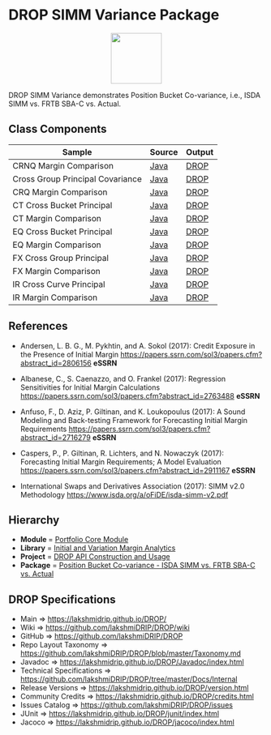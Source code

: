 # DROP SIMM Variance Package

<p align="center"><img src="https://github.com/lakshmiDRIP/DROP/blob/master/DRIP_Logo.gif?raw=true" width="100"></p>

DROP SIMM Variance demonstrates Position Bucket Co-variance, i.e., ISDA SIMM vs. FRTB SBA-C vs. Actual.


## Class Components

 |     Sample     | Source | Output |
 |----------------|--------|--------|
 | CRNQ Margin Comparison | [Java](https://github.com/lakshmiDRIP/DROP/tree/master/src/main/java/org/drip/sample/simmvariance/CRNQMarginComparison.java) | [DROP](https://github.com/lakshmiDRIP/DROP/blob/master/drop/org/drip/sample/simmvariance/CRNQMarginComparison.drop) |
 | Cross Group Principal Covariance | [Java](https://github.com/lakshmiDRIP/DROP/tree/master/src/main/java/org/drip/sample/simmvariance/CrossGroupPrincipalCovariance.java) | [DROP](https://github.com/lakshmiDRIP/DROP/blob/master/drop/org/drip/sample/simmvariance/CrossGroupPrincipalCovariance.drop) |
 | CRQ Margin Comparison | [Java](https://github.com/lakshmiDRIP/DROP/tree/master/src/main/java/org/drip/sample/simmvariance/CRQMarginComparison.java) | [DROP](https://github.com/lakshmiDRIP/DROP/blob/master/drop/org/drip/sample/simmvariance/CRQMarginComparison.drop) |
 | CT Cross Bucket Principal | [Java](https://github.com/lakshmiDRIP/DROP/tree/master/src/main/java/org/drip/sample/simmvariance/CTCrossBucketPrincipal.java) | [DROP](https://github.com/lakshmiDRIP/DROP/blob/master/drop/org/drip/sample/simmvariance/CTCrossBucketPrincipal.drop) |
 | CT Margin Comparison | [Java](https://github.com/lakshmiDRIP/DROP/tree/master/src/main/java/org/drip/sample/simmvariance/CTMarginComparison.java) | [DROP](https://github.com/lakshmiDRIP/DROP/blob/master/drop/org/drip/sample/simmvariance/CTMarginComparison.drop) |
 | EQ Cross Bucket Principal | [Java](https://github.com/lakshmiDRIP/DROP/tree/master/src/main/java/org/drip/sample/simmvariance/EQCrossBucketPrincipal.java) | [DROP](https://github.com/lakshmiDRIP/DROP/blob/master/drop/org/drip/sample/simmvariance/EQCrossBucketPrincipal.drop) |
 | EQ Margin Comparison | [Java](https://github.com/lakshmiDRIP/DROP/tree/master/src/main/java/org/drip/sample/simmvariance/EQMarginComparison.java) | [DROP](https://github.com/lakshmiDRIP/DROP/blob/master/drop/org/drip/sample/simmvariance/EQMarginComparison.drop) |
 | FX Cross Group Principal | [Java](https://github.com/lakshmiDRIP/DROP/tree/master/src/main/java/org/drip/sample/simmvariance/FXCrossGroupPrincipal.java) | [DROP](https://github.com/lakshmiDRIP/DROP/blob/master/drop/org/drip/sample/simmvariance/FXCrossGroupPrincipal.drop) |
 | FX Margin Comparison | [Java](https://github.com/lakshmiDRIP/DROP/tree/master/src/main/java/org/drip/sample/simmvariance/FXMarginComparison.java) | [DROP](https://github.com/lakshmiDRIP/DROP/blob/master/drop/org/drip/sample/simmvariance/FXMarginComparison.drop) |
 | IR Cross Curve Principal | [Java](https://github.com/lakshmiDRIP/DROP/tree/master/src/main/java/org/drip/sample/simmvariance/IRCrossCurvePrincipal.java) | [DROP](https://github.com/lakshmiDRIP/DROP/blob/master/drop/org/drip/sample/simmvariance/IRCrossCurvePrincipal.drop) |
 | IR Margin Comparison | [Java](https://github.com/lakshmiDRIP/DROP/tree/master/src/main/java/org/drip/sample/simmvariance/IRMarginComparison.java) | [DROP](https://github.com/lakshmiDRIP/DROP/blob/master/drop/org/drip/sample/simmvariance/IRMarginComparison.drop) |


## References

 * Andersen, L. B. G., M. Pykhtin, and A. Sokol (2017): Credit Exposure in the Presence of Initial Margin https://papers.ssrn.com/sol3/papers.cfm?abstract_id=2806156 <b>eSSRN</b>

 * Albanese, C., S. Caenazzo, and O. Frankel (2017): Regression Sensitivities for Initial Margin Calculations https://papers.ssrn.com/sol3/papers.cfm?abstract_id=2763488 <b>eSSRN</b>

 * Anfuso, F., D. Aziz, P. Giltinan, and K. Loukopoulus (2017): A Sound Modeling and Back-testing Framework for Forecasting Initial Margin Requirements https://papers.ssrn.com/sol3/papers.cfm?abstract_id=2716279 <b>eSSRN</b>

 * Caspers, P., P. Giltinan, R. Lichters, and N. Nowaczyk (2017): Forecasting Initial Margin Requirements; A Model Evaluation https://papers.ssrn.com/sol3/papers.cfm?abstract_id=2911167 <b>eSSRN</b>

 * International Swaps and Derivatives Association (2017): SIMM v2.0 Methodology https://www.isda.org/a/oFiDE/isda-simm-v2.pdf


## Hierarchy

 <ul>
	<li><b>Module </b> = <a href = "https://github.com/lakshmiDRIP/DROP/tree/master/PortfolioCore.md">Portfolio Core Module</a></li>
	<li><b>Library</b> = <a href = "https://github.com/lakshmiDRIP/DROP/tree/master/MarginAnalyticsLibrary.md">Initial and Variation Margin Analytics</a></li>
	<li><b>Project</b> = <a href = "https://github.com/lakshmiDRIP/DROP/tree/master/src/main/java/org/drip/sample/README.md">DROP API Construction and Usage</a></li>
	<li><b>Package</b> = <a href = "https://github.com/lakshmiDRIP/DROP/tree/master/src/main/java/org/drip/sample/simmvariance/README.md">Position Bucket Co-variance - ISDA SIMM vs. FRTB SBA-C vs. Actual</a></li>
 </ul>


## DROP Specifications

 * Main                     => https://lakshmidrip.github.io/DROP/
 * Wiki                     => https://github.com/lakshmiDRIP/DROP/wiki
 * GitHub                   => https://github.com/lakshmiDRIP/DROP
 * Repo Layout Taxonomy     => https://github.com/lakshmiDRIP/DROP/blob/master/Taxonomy.md
 * Javadoc                  => https://lakshmidrip.github.io/DROP/Javadoc/index.html
 * Technical Specifications => https://github.com/lakshmiDRIP/DROP/tree/master/Docs/Internal
 * Release Versions         => https://lakshmidrip.github.io/DROP/version.html
 * Community Credits        => https://lakshmidrip.github.io/DROP/credits.html
 * Issues Catalog           => https://github.com/lakshmiDRIP/DROP/issues
 * JUnit                    => https://lakshmidrip.github.io/DROP/junit/index.html
 * Jacoco                   => https://lakshmidrip.github.io/DROP/jacoco/index.html

